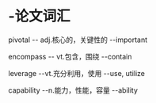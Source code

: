 # -论文词汇
pivotal  -- adj.核心的，关键性的  --important

encompass -- vt.包含，围绕 --contain

leverage --vt.充分利用，使用 --use, utilize

capability --n.能力，性能，容量 --ability





